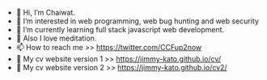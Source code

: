 - 👋 Hi, I’m Chaiwat.
- 👀 I’m interested in web programming, web bug hunting and web security
- 🌱 I’m currently learning full stack javascript web development.
- 💞️ Also I love meditation.
- 📫 How to reach me >> https://twitter.com/CCFup2now
- 📳 My cv website version 1 >> https://jimmy-kato.github.io/cv/
- 📳 My cv website version 2 >> https://jimmy-kato.github.io/cv2/

<!---
Jimmy-Kato/Jimmy-Kato is a ✨ special ✨ repository because its `README.md` (this file) appears on your GitHub profile.
You can click the Preview link to take a look at your changes.
--->
